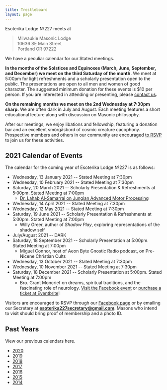 ```yaml
---
title: Trestleboard
layout: page
---
```


Esoterika Lodge №227 meets at

> Milwaukie Masonic Lodge<br>
> 10636 SE Main Street<br>
> Portland OR 97222

We have a peculiar calendar for our Stated meetings.

**In the months of the Solstices and Equinoxes (March, June,
September, and December) we meet on the third Saturday of the month.**
We meet at 5:00pm for light refreshments and a scholarly presentation
open to the public. The presentations are open to all men and women of
good character. The suggested minimum donation for these events is $10
per person. If you are interested in attending or presenting, please
[contact us](/contact/).

**On the remaining months we meet on the 2nd Wednesday at 7:30pm
sharp.** We are often dark in July and August. Each meeting features a
short educational lecture along with discussion on Masonic philosophy.

After our meetings, we enjoy libations and fellowship, featuring a
donation bar and an excellent smörgåsbord of cosmic creature cacophony. Prospective members
and others in our community are encouraged [to RSVP](/contact/) to join us for these activities.

## 2021 Calendar of Events

The calendar for the coming year of Esoterika Lodge №227 is as follows:

 -  Wednesday, 13 January 2021 -- Stated Meeting at 7:30pm
 -  Wednesday, 10 February 2021 -- Stated Meeting at 7:30pm
 -  Saturday, 20 March 2021 -- Scholarly Presentation & Refreshments at 5:00pm. Stated Meeting at 7:00pm
    * [Dr. Lahab Al-Samarrai on Jungian Advanced Motor Processing](2021-alsamarrai/)
 -  Wednesday, 14 April 2021 -- Stated Meeting at 7:30pm
 -  Wednesday, 12 May 2021 -- Stated Meeting at 7:30pm
 -  Saturday, 19 June 2021 -- Scholarly Presentation & Refreshments at 5:00pm. Stated Meeting at 7:00pm
    * Willy Greer, author of *Shadow Play*, exploring representations of the shadow self
 -  July/August 2021 -- DARK
 -  Saturday, 18 September 2021 -- Scholarly Presentation at 5:00pm. Stated Meeting at 7:00pm
    * Miguel Connor, host of Aeon Byte Gnostic Radio podcast, on Pre-Nicene Christian Cults
 -  Wednesday, 13 October 2021 -- Stated Meeting at 7:30pm
 -  Wednesday, 10 November 2021 -- Stated Meeting at 7:30pm
 -  Saturday, 18 December 2021 -- Scholarly Presentation at 5:00pm. Stated Meeting at 7:00pm
    * Bro. Grant Moncrief on dreams, spiritual traditions, and the
      fascinating role of neurology.
      [Visit the Facebook event](https://fb.me/e/2f2o4mvb2) or [purchase a ticket at Eventbrite](https://www.eventbrite.com/e/223035203297)!

Visitors are encouraged to RSVP through our [Facebook page](https://www.facebook.com/esoterikalodge.oregon/) or by emailing our Secretary at **esoterika227secretary@gmail.com**. Masons who intend to visit should bring proof of membership and a photo ID.

## Past Years

View our previous calendars here.

 - [2020](2020/)
 - [2019](2019/)
 - [2018](2018/)
 - [2017](2017/)
 - [2016](2016/)
 - [2015](2015/)
 - [2014](2014/)
 
